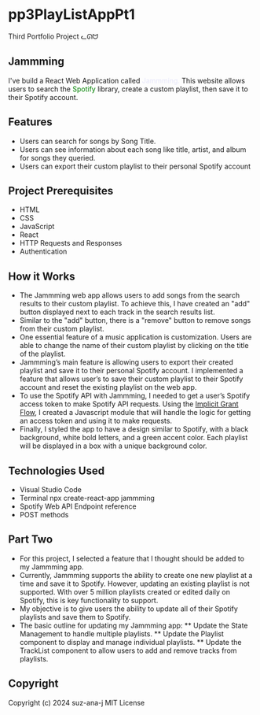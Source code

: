 # pp3PlayListAppPt1
Third Portfolio Project ᓚᘏᗢ

## Jammming
I've build a React Web Application called <span style="color:lavender;">Jammming.</span> This website allows users to search the <span style="color:green">Spotify</span> library, create a custom playlist, then save it to their Spotify account. 

## Features
* Users can search for songs by Song Title.
* Users can see information about each song like title, artist, and album for songs they queried.
* Users can export their custom playlist to their personal Spotify account

## Project Prerequisites
* HTML
* CSS
* JavaScript
* React
* HTTP Requests and Responses
* Authentication

## How it Works
* The Jammming web app allows users to add songs from the search results to their custom playlist. To achieve this, I have created an "add" button displayed next to each track in the search results list.
* Similar to the "add" button, there is a "remove" button to remove songs from their custom playlist.
* One essential feature of a music application is customization. Users are able to change the name of their custom playlist by clicking on the title of the playlist.
* Jammming’s main feature is allowing users to export their created playlist and save it to their personal Spotify account. I implemented a feature that allows user’s to save their custom playlist to their Spotify account and reset the existing playlist on the web app.
* To use the Spotify API with Jammming, I needed to get a user’s Spotify access token to make Spotify API requests. Using the <u>Implicit Grant Flow</u>, I created a Javascript module that will handle the logic for getting an access token and using it to make requests.
* Finally, I styled the app to have a design similar to Spotify, with a black background, white bold letters, and a green accent color. Each playlist will be displayed in a box with a unique background color.

## Technologies Used
* Visual Studio Code
* Terminal npx create-react-app jammming
* Spotify Web API Endpoint reference
* POST methods

## Part Two 
* For this project, I selected a feature that I thought should be added to my Jammming app.
* Currently, Jammming supports the ability to create one new playlist at a time and save it to Spotify. However, updating an existing playlist is not supported. With over 5 million playlists created or edited daily on Spotify, this is key functionality to support.
* My objective is to give users the ability to update all of their Spotify playlists and save them to Spotify.
* The basic outline for updating my Jammming app:
  ** Update the State Management to handle multiple playlists.
  ** Update the Playlist component to display and manage individual playlists.
  ** Update the TrackList component to allow users to add and remove tracks from playlists.
## Copyright
Copyright (c) 2024 suz-ana-j MIT License




